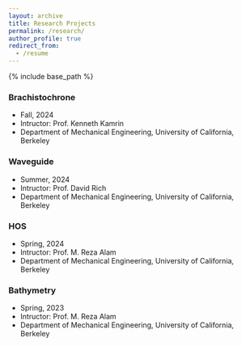 ```yaml
---
layout: archive
title: Research Projects
permalink: /research/
author_profile: true
redirect_from:
  - /resume
---
```


{% include base_path %}


### Brachistochrone
* Fall, 2024
* Intructor: Prof. Kenneth Kamrin
* Department of Mechanical Engineering, University of California, Berkeley

### Waveguide
* Summer, 2024
* Intructor: Prof. David Rich
* Department of Mechanical Engineering, University of California, Berkeley

### HOS
* Spring, 2024
* Intructor: Prof. M. Reza Alam
* Department of Mechanical Engineering, University of California, Berkeley

### Bathymetry
* Spring, 2023
* Intructor: Prof. M. Reza Alam
* Department of Mechanical Engineering, University of California, Berkeley


